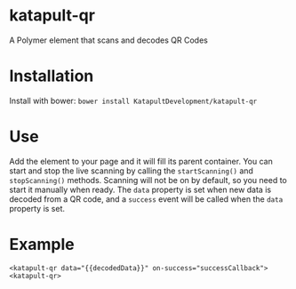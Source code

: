 # katapult-qr
A Polymer element that scans and decodes QR Codes

# Installation
Install with bower: `bower install KatapultDevelopment/katapult-qr`

# Use

Add the element to your page and it will fill its parent container. You can start and stop the live scanning by
calling the `startScanning()` and `stopScanning()` methods.  Scanning will not be on by default, so you need to start
it manually when ready.  The `data` property is set when new data is decoded from a QR code, and a `success` event will
be called when the `data` property is set.

# Example

`<katapult-qr data="{{decodedData}}" on-success="successCallback"><katapult-qr>`
